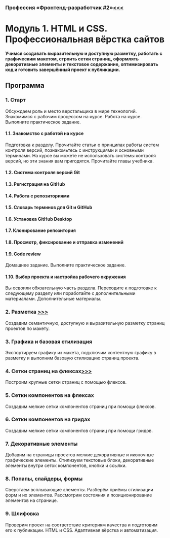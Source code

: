 ### Профессия «Фронтенд-разработчик #2»[<<<](Readme.md)

# Модуль 1. HTML и CSS. Профессиональная вёрстка сайтов
**Учимся создавать выразительную и доступную разметку, работать с графическим макетом, строить сетки страниц, оформлять декоративные элементы и текстовое содержание, оптимизировать код и готовить завершённый проект к публикации.**

## Программа

### 1. Старт
Обсуждаем роль и место верстальщика в мире технологий. Знакомимся с рабочим процессом на курсе.
Работа на курсе.
Выполните практическое задание.
#### 1.1. Знакомство с работой на курсe
Подготовка к разделу.
Прочитайте статьи о принципах работы систем контроля версий, познакомьтесь с инструкциями и основными терминами. На курсе вы можете не использовать системы контроля версий, но эти знания вам пригодятся.
Прочитайте главы учебника.
#### 1.2. Система контроля версий Git
#### 1.3. Регистрация на GitHub
#### 1.4. Работа с репозиториями
#### 1.5. Словарь терминов для Git и GitHub
#### 1.6. Установка GitHub Desktop
#### 1.7. Клонирование репозитория
#### 1.8. Просмотр, фиксирование и отправка изменений
#### 1.9. Code review
Домашнее задание.
Выполните практическое задание.
#### 1.10. Выбор проекта и настройка рабочего окружения
Вы освоили обязательную часть раздела. Переходите к подготовке к следующему разделу или поработайте с дополнительными материалами.
Дополнительные материалы.
### 2. Разметка [>>>](m1-p2-marking.md)
Создадим семантичную, доступную и выразительную разметку страниц проектов по макету.
### 3. Графика и базовая стилизация
Экспортируем графику из макета, подключим контентную графику в разметку и выполним базовую стилизацию страниц проекта.
### 4. Сетки страниц на флексах[>>>](m1-p4-flex-page.md)
Построим крупные сетки страниц с помощью флексов.
### 5. Сетки компонентов на флексах
Создадим мелкие сетки компонентов страниц при помощи флексов.
### 6. Сетки компонентов на гридах
Создадим мелкие сетки компонентов страниц при помощи гридов.
### 7. Декоративные элементы
Добавим на страницы проектов мелкие декоративные и иконочные графические элементы. Стилизуем текстовые блоки, декоративные элементы внутри сеток компонентов, кнопки и ссылки.
### 8. Попапы, слайдеры, формы
Сверстаем всплывающие элементы. Разберём приёмы стилизации форм и их элементов. Рассмотрим состояния и позиционирование элементов на странице.
### 9. Шлифовка
Проверим проект на соответствие критериям качества и подготовим его к публикации.
HTML и CSS. Адаптивная вёрстка и автоматизация.
